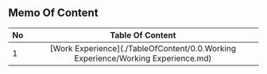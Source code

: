 ## Memo Of Content

| No            | Table Of Content                                                                             |
| ------------- | :------------------------------------------------------------------------------------------: |
| 1             | [Work Experience](./TableOfContent/0.0.Working Experience/Working Experience.md)             |